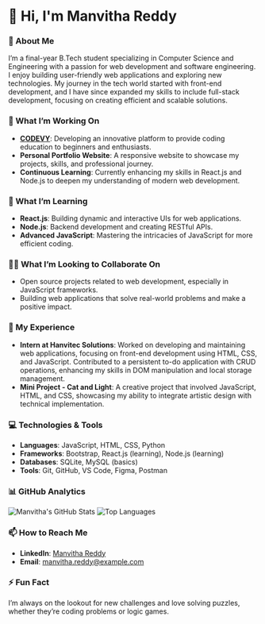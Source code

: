 # 👋 Hi, I'm Manvitha Reddy

### 🚀 About Me
I’m a final-year B.Tech student specializing in Computer Science and Engineering with a passion for web development and software engineering. I enjoy building user-friendly web applications and exploring new technologies. My journey in the tech world started with front-end development, and I have since expanded my skills to include full-stack development, focusing on creating efficient and scalable solutions.

### 🔭 What I’m Working On
- **[CODEVY](#)**: Developing an innovative platform to provide coding education to beginners and enthusiasts.
- **Personal Portfolio Website**: A responsive website to showcase my projects, skills, and professional journey.
- **Continuous Learning**: Currently enhancing my skills in React.js and Node.js to deepen my understanding of modern web development.

### 🌱 What I’m Learning
- **React.js**: Building dynamic and interactive UIs for web applications.
- **Node.js**: Backend development and creating RESTful APIs.
- **Advanced JavaScript**: Mastering the intricacies of JavaScript for more efficient coding.

### 👯‍♀️ What I’m Looking to Collaborate On
- Open source projects related to web development, especially in JavaScript frameworks.
- Building web applications that solve real-world problems and make a positive impact.

### 💼 My Experience
- **Intern at Hanvitec Solutions**: Worked on developing and maintaining web applications, focusing on front-end development using HTML, CSS, and JavaScript. Contributed to a persistent to-do application with CRUD operations, enhancing my skills in DOM manipulation and local storage management.
- **Mini Project - Cat and Light**: A creative project that involved JavaScript, HTML, and CSS, showcasing my ability to integrate artistic design with technical implementation.

### 💻 Technologies & Tools
- **Languages**: JavaScript, HTML, CSS, Python
- **Frameworks**: Bootstrap, React.js (learning), Node.js (learning)
- **Databases**: SQLite, MySQL (basics)
- **Tools**: Git, GitHub, VS Code, Figma, Postman

### 📊 GitHub Analytics
![Manvitha's GitHub Stats](https://github-readme-stats.vercel.app/api?username=ManvithaReddy&show_icons=true&theme=radical)
![Top Languages](https://github-readme-stats.vercel.app/api/top-langs/?username=ManvithaReddy&layout=compact&theme=radical)

### 📫 How to Reach Me
- **LinkedIn**: [Manvitha Reddy](https://www.linkedin.com/in/manvitha-reddy-xxxx)
- **Email**: [manvitha.reddy@example.com](mailto:manvitha.reddy@example.com)

### ⚡ Fun Fact
I’m always on the lookout for new challenges and love solving puzzles, whether they’re coding problems or logic games.

